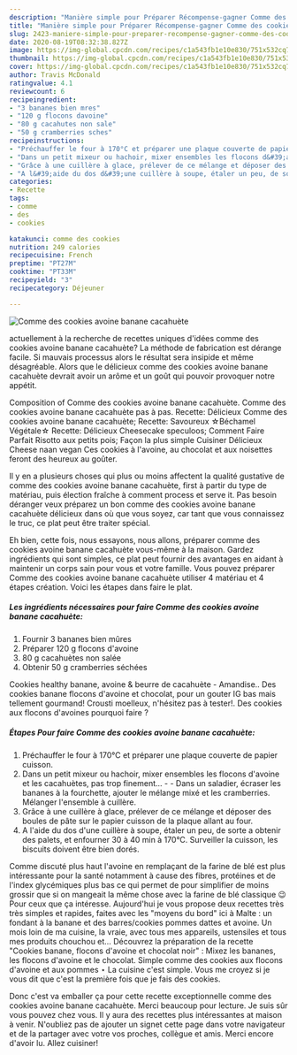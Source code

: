 ```yaml
---
description: "Manière simple pour Préparer Récompense-gagner Comme des cookies avoine banane cacahuète"
title: "Manière simple pour Préparer Récompense-gagner Comme des cookies avoine banane cacahuète"
slug: 2423-maniere-simple-pour-preparer-recompense-gagner-comme-des-cookies-avoine-banane-cacahuete
date: 2020-08-19T08:32:38.827Z
image: https://img-global.cpcdn.com/recipes/c1a543fb1e10e830/751x532cq70/comme-des-cookies-avoine-banane-cacahuete-photo-principale-de-la-recette.jpg
thumbnail: https://img-global.cpcdn.com/recipes/c1a543fb1e10e830/751x532cq70/comme-des-cookies-avoine-banane-cacahuete-photo-principale-de-la-recette.jpg
cover: https://img-global.cpcdn.com/recipes/c1a543fb1e10e830/751x532cq70/comme-des-cookies-avoine-banane-cacahuete-photo-principale-de-la-recette.jpg
author: Travis McDonald
ratingvalue: 4.1
reviewcount: 6
recipeingredient:
- "3 bananes bien mres"
- "120 g flocons davoine"
- "80 g cacahutes non sale"
- "50 g cramberries sches"
recipeinstructions:
- "Préchauffer le four à 170°C et préparer une plaque couverte de papier cuisson."
- "Dans un petit mixeur ou hachoir, mixer ensembles les flocons d&#39;avoine et les cacahuètes, pas trop finement...  Dans un saladier, écraser les bananes à la fourchette, ajouter le mélange mixé et les cramberries. Mélanger l&#39;ensemble à cuillère."
- "Grâce à une cuillère à glace, prélever de ce mélange et déposer des boules de pâte sur le papier cuisson de la plaque allant au four."
- "A l&#39;aide du dos d&#39;une cuillère à soupe, étaler un peu, de sorte a obtenir des palets, et enfourner 30 à 40 min à 170°C. Surveiller la cuisson, les biscuits doivent être bien dorés."
categories:
- Recette
tags:
- comme
- des
- cookies

katakunci: comme des cookies 
nutrition: 249 calories
recipecuisine: French
preptime: "PT27M"
cooktime: "PT33M"
recipeyield: "3"
recipecategory: Déjeuner

---
```



![Comme des cookies avoine banane cacahuète](https://img-global.cpcdn.com/recipes/c1a543fb1e10e830/751x532cq70/comme-des-cookies-avoine-banane-cacahuete-photo-principale-de-la-recette.jpg)

actuellement à la recherche de recettes uniques d'idées comme des cookies avoine banane cacahuète? La méthode de fabrication est dérange facile. Si mauvais processus alors le résultat sera insipide et même désagréable. Alors que le délicieux comme des cookies avoine banane cacahuète devrait avoir un arôme et un goût qui pouvoir provoquer notre appétit.

Composition of Comme des cookies avoine banane cacahuète. Comme des cookies avoine banane cacahuète pas à pas. Recette: Délicieux Comme des cookies avoine banane cacahuète; Recette: Savoureux ☆Béchamel Végétale☆ Recette: Délicieux Cheesecake speculoos; Comment Faire Parfait Risotto aux petits pois; Façon la plus simple Cuisiner Délicieux Cheese naan vegan Ces cookies à l&#39;avoine, au chocolat et aux noisettes feront des heureux au goûter.

Il y en a plusieurs choses qui plus ou moins affectent la qualité gustative de comme des cookies avoine banane cacahuète, first à partir du type de matériau, puis élection fraîche à comment process et serve it. Pas besoin déranger veux préparez un bon comme des cookies avoine banane cacahuète délicieux dans où que vous soyez, car tant que vous connaissez le truc, ce plat peut être traiter spécial.


Eh bien, cette fois, nous essayons, nous allons, préparer comme des cookies avoine banane cacahuète vous-même à la maison. Gardez ingrédients qui sont simples, ce plat peut fournir des avantages en aidant à maintenir un corps sain pour vous et votre famille. Vous pouvez préparer Comme des cookies avoine banane cacahuète utiliser 4 matériau et 4 étapes création. Voici les étapes dans faire le plat.

<!--inarticleads1-->

##### Les ingrédients nécessaires pour faire Comme des cookies avoine banane cacahuète:

1. Fournir 3 bananes bien mûres
1. Préparer 120 g flocons d&#39;avoine
1.  80 g cacahuètes non salée
1. Obtenir 50 g cramberries séchées


Cookies healthy banane, avoine &amp; beurre de cacahuète - Amandise.. Des cookies banane flocons d&#39;avoine et chocolat, pour un gouter IG bas mais tellement gourmand! Crousti moelleux, n&#39;hésitez pas à tester!. Des cookies aux flocons d&#39;avoines pourquoi faire ? 

<!--inarticleads2-->

##### Étapes Pour faire Comme des cookies avoine banane cacahuète:

1. Préchauffer le four à 170°C et préparer une plaque couverte de papier cuisson.
1. Dans un petit mixeur ou hachoir, mixer ensembles les flocons d&#39;avoine et les cacahuètes, pas trop finement... -  - Dans un saladier, écraser les bananes à la fourchette, ajouter le mélange mixé et les cramberries. Mélanger l&#39;ensemble à cuillère.
1. Grâce à une cuillère à glace, prélever de ce mélange et déposer des boules de pâte sur le papier cuisson de la plaque allant au four.
1. A l&#39;aide du dos d&#39;une cuillère à soupe, étaler un peu, de sorte a obtenir des palets, et enfourner 30 à 40 min à 170°C. Surveiller la cuisson, les biscuits doivent être bien dorés.


Comme discuté plus haut l&#39;avoine en remplaçant de la farine de blé est plus intéressante pour la santé notamment à cause des fibres, protéines et de l&#39;index glycémiques plus bas ce qui permet de pour simplifier de moins grossir que si on mangeait la même chose avec la farine de blé classique 😉 Pour ceux que ça intéresse. Aujourd&#39;hui je vous propose deux recettes très très simples et rapides, faites avec les &#34;moyens du bord&#34; ici à Malte : un fondant à la banane et des barres/cookies pommes dattes et avoine. Un mois loin de ma cuisine, la vraie, avec tous mes appareils, ustensiles et tous mes produits chouchou et… Découvrez la préparation de la recette &#34;Cookies banane, flocons d&#39;avoine et chocolat noir&#34; : Mixez les bananes, les flocons d&#39;avoine et le chocolat. Simple comme des cookies aux flocons d&#39;avoine et aux pommes ⋆ La cuisine c&#39;est simple. Vous me croyez si je vous dit que c&#39;est la première fois que je fais des cookies. 


Donc c'est va emballer ça pour cette recette exceptionnelle comme des cookies avoine banane cacahuète. Merci beaucoup pour lecture. Je suis sûr vous pouvez chez vous. Il y aura des recettes plus  intéressantes at maison à venir. N'oubliez pas de ajouter un signet cette page dans votre navigateur et de la partager avec votre vos proches, collègue et amis. Merci encore d'avoir lu. Allez cuisiner!
